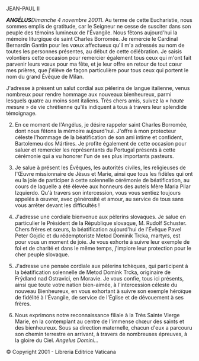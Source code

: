 JEAN-PAUL II

***ANGÉLUS****Dimanche 4 novembre 2001*1. Au terme de cette Eucharistie, nous sommes emplis de gratitude, car le Seigneur ne cesse de susciter dans son peuple des témoins lumineux de l'Évangile. Nous fêtons aujourd'hui la mémoire liturgique de saint Charles Borromée. Je remercie le Cardinal Bernardin Gantin pour les vœux affectueux qu'il m'a adressés au nom de toutes les personnes présentes, au début de cette célébration. Je saisis volontiers cette occasion pour remercier également tous ceux qui m'ont fait parvenir leurs vœux pour ma fête, et je leur offre en retour de tout cœur mes prières, que j'élève de façon particulière pour tous ceux qui portent le nom du grand Évêque de Milan.

J'adresse à présent un salut cordial aux pèlerins de langue italienne, venus nombreux pour rendre hommage aux nouveaux bienheureux, parmi lesquels quatre au moins sont italiens. Très chers amis, suivez la « *haute mesure* » de vie chrétienne qu'ils indiquent à tous à travers leur splendide témoignage.

2. En ce moment de l'Angélus, je désire rappeler saint Charles Borromée, dont nous fêtons la mémoire aujourd'hui. J'offre à mon protecteur céleste l'hommage de la béatification de son ami intime et confident, Bartolemeu dos Mártires. Je profite également de cette occasion pour saluer et remercier les représentants du Portugal présents à cette cérémonie qui a vu honorer l'un de ses plus importants pasteurs.

3. Je salue à présent les Évêques, les autorités civiles, les religieuses de l'Œuvre missionnaire de Jésus et Marie, ainsi que tous les fidèles qui ont eu la joie de participer à cette solennelle cérémonie de béatification, au cours de laquelle a été élevée aux honneurs des autels Mère Maria Pilar Izquierdo. Qu'à travers son intercession, vous vous sentiez toujours appelés à œuvrer, avec générosité et amour, au service de tous sans vous arrêter devant les difficultés !

4. J'adresse une cordiale bienvenue aux pèlerins slovaques. Je salue en particulier le Président de la République slovaque, M. Rudolf Schuster. Chers frères et sœurs, la béatification aujourd'hui de l'Évêque Pavel Peter Gojdic et du rédemptoriste Metod Dominik Trcka, martyrs, est pour vous un moment de joie. Je vous exhorte à suivre leur exemple de foi et de charité et dans le même temps, j'implore leur protection pour le cher peuple slovaque.

5. J'adresse une pensée cordiale aux pèlerins tchèques, qui participent à la béatification solennelle de Metod Domink Trcka, originaire de Frýdland nad Ostravici, en Moravie. Je vous confie, tous ici présents, ainsi que toute votre nation bien-aimée, à l'intercession céleste du nouveau Bienheureux, en vous exhortant à suivre son exemple héroïque de fidélité à l'Évangile, de service de l'Église et de dévouement à ses frères.

6. Nous exprimons notre reconnaissance filiale à la Très Sainte Vierge Marie, en la contemplant au centre de l'immense chœur des saints et des bienheureux. Sous sa direction maternelle, chacun d'eux a parcouru son chemin terrestre en arrivant, à travers de nombreuses épreuves, à la gloire du Ciel. *Angelus Domini...*

© Copyright 2001 - Libreria Editrice Vaticana